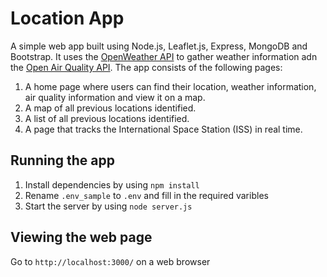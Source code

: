 # Location App

A simple web app built using Node.js, Leaflet.js, Express, MongoDB and Bootstrap. It uses the [OpenWeather API](https://openweathermap.org/) to gather weather information adn the [Open Air Quality API](https://openaq.org/#/). The app consists of the following pages:
1. A home page where users can find their location, weather information, air quality information and view it on a map.
2. A map of all previous locations identified.
3. A list of all previous locations identified.
4. A page that tracks the International Space Station (ISS) in real time.

## Running the app
1. Install dependencies  by using `npm install`
2. Rename `.env_sample` to `.env` and fill in the required varibles
3. Start the server by using `node server.js`

## Viewing the web page
Go to `http://localhost:3000/` on a web browser
